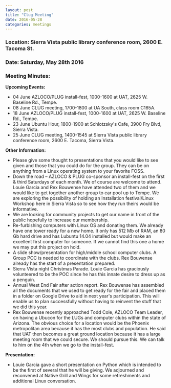 ```yaml
---
layout: post
title: "Clug Meeting"
date: 2016-05-28
categories: meetings
---
```

### Location: Sierra Vista public library conference room, 2600 E. Tacoma St.

### Date: Saturday, May 28th 2016

### Meeting Minutes:

**Upcoming Events:**

 * 04 June AZLOCO/PLUG install-fest, 1000-1600 at UAT, 2625 W. Baseline Rd., Tempe.
 * 08 June CLUG meeting, 1700-1800 at UA South, class room C165A.
 * 18 June AZLOCO/PLUG install-fest, 1000-1600 at UAT, 2625 W. Baseline Rd., Tempe.
 * 23 June Ubuntu Hour, 1800-1900 at Schlotzsky's Cafe, 3900 Fry Blvd, Sierra Vista.
 * 25 June CLUG meeting, 1400-1545 at Sierra Vista public library conference room, 2600 E. Tacoma, Sierra Vista.
 
**Other Information:**
 
 * Please give some thought to presentations that you would like to see given and those that you could do for the group.  They can be on anything from a Linux operating system to your favorite FOSS.
 * Down the road – AZLOCO & PLUG co-sponsor an install-fest on the first & third Saturdays of each month.  We of course are welcome to attend.  Louie Garcia and Rex Bouwense have attended two of them and we would like to get together another group to car pool up to Tempe.  We are exploring the possibility of holding an Installation festival/Linux Workshop here in Sierra Vista so to see how they run theirs would be informative.
 * We are looking for community projects to get our name in front of the public hopefully to increase our membership.
 * Re-furbishing computers with Linux OS and donating them.  We already have one tower ready for a new home.  It only has 512 Mb of RAM, an 80 Gb hard drive and has Lubuntu 14.04 installed but would make an excellent first computer for someone.  If we cannot find this one a home we may put this project on hold.
 * A slide show/presentation for high/middle school computer clubs.  A Group POC is needed to coordinate with the clubs.  Rex Bouwense already has the start of a presentation prepared. 
 * Sierra Vista night Christmas Parade.  Louie Garcia has graciously volunteered to be the POC since he has this innate desire to dress up as a penguin.
 * Annual West End Fair after action report.  Rex Bouwense has assembled all the documents that we used to get ready for the fair and placed them in a folder on Google Drive to aid in next year's participation.  This will enable us to plan successfully without having to reinvent the stuff that we did this year.
 * Rex Bouwense recently approached Todd Cole, AZLOCO Team Leader, on having a Ubucon for the LUGs and computer clubs within the state of Arizona.  The obvious choice for a location would be the Phoenix metropolitan area because it has the most clubs and population.  He said that UAT then becomes a great ground location because it has a large meeting room that we could secure.  We should pursue this.  We can talk to him on the 4th when we go to the install-fest.
  
  **Presentation:**
  
 * Louie Garcia gave a short presentation on Python which is intended to be the first of several that he will be giving.
 We adjourned and reconvened at Native Grill and Wings for some refreshments and additional Linux conversation.
